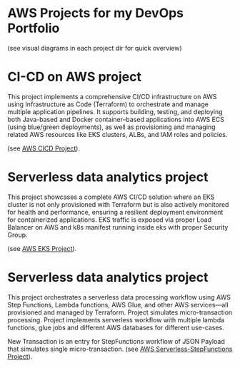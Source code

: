 # AWS Projects for my DevOps Portfolio 
(see visual diagrams in each project dir for quick overview)

# CI-CD on AWS project
This project implements a comprehensive CI/CD infrastructure on AWS using Infrastructure as Code (Terraform) to orchestrate and manage multiple application pipelines. It supports building, testing, and deploying both Java-based and Docker container–based applications into AWS ECS (using blue/green deployments), as well as provisioning and managing related AWS resources like EKS clusters, ALBs, and IAM roles and policies.

(see [AWS CICD Project](eks-project/)).


# Serverless data analytics project
This project showcases a complete AWS CI/CD solution where an EKS cluster is not only provisioned with Terraform but is also actively monitored for health and performance, ensuring a resilient deployment environment for containerized applications. EKS traffic is exposed via proper Load Balancer on AWS and k8s manifest running inside eks with proper Security Group.

(see [AWS EKS Project](cicd-project/)).


# Serverless data analytics project
This project orchestrates a serverless data processing workflow using AWS Step Functions, Lambda functions, AWS Glue, and other AWS services—all provisioned and managed by Terraform. Project simulates micro-transaction processing. Project implements serverless workflow with multiple lambda functions, glue jobs and different AWS databases for different use-cases.

New Transaction is an entry for StepFunctions workflow of JSON Payload that simulates single micro-transaction.
(see [AWS Serverless-StepFunctions Project](serverless-stepfunctions/)).